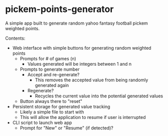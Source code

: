 # pickem-points-generator

A simple app built to generate random yahoo fantasy football pickem weighted points.

Contents:
- Web interface with simple buttons for generating random weighted points
  - Prompts for # of games (n)
    - Values generated will be integers between 1 and n
  - Prompts to generate number
    - Accept and re-generate?
      - This removes the accepted value from being randomly generated again
    - Regenerate?
      - Recycles the current value into the potential generated values
  - Button always there to "reset"
- Persistent storage for generated value tracking
  - Likely a simple file to start with
  - This will allow the application to resume if user is interrupted
- CLI script to launch web app
  - Prompt for "New" or "Resume" (if detected)?